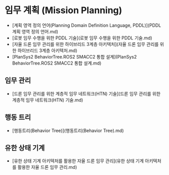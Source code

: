 # 임무 계획 (Mission Planning)

- [계획 영역 정의 언어(Planning Domain Definition Language, PDDL)](PDDL 계획 영역 정의 언어.md)
- [로봇 임무 수행을 위한 PDDL 기술](로봇 임무 수행을 위한 PDDL 기술.md)
- [자율 드론 임무 관리를 위한 하이브리드 3계층 아키텍처](자율 드론 임무 관리를 위한 하이브리드 3계층 아키텍처.md)
- [PlanSys2 BehaviorTree.ROS2 SMACC2 통합 설계](PlanSys2 BehaviorTree.ROS2 SMACC2 통합 설계.md)

## 임무 관리

- [드론 임무 관리를 위한 계층적 임무 네트워크(HTN) 기술](드론 임무 관리를 위한 계층적 임무 네트워크(HTN) 기술.md)

## 행동 트리

- [행동트리(Behavior Tree)](행동트리(Behavior Tree).md)

## 유한 상태 기계

- [유한 상태 기계 아키텍처를 활용한 자율 드론 임무 관리](유한 상태 기계 아키텍처를 활용한 자율 드론 임무 관리.md)

